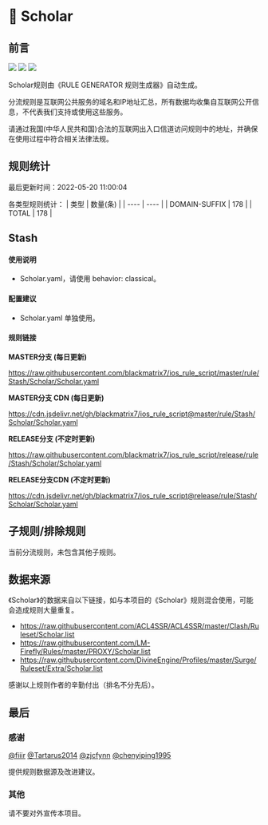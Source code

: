 # 🧸 Scholar

## 前言

![](https://shields.io/badge/-移除重复规则-ff69b4) ![](https://shields.io/badge/-DOMAIN与DOMAIN--SUFFIX合并-green) ![](https://shields.io/badge/-IP--CIDR(6)合并-blueviolet) 

Scholar规则由《RULE GENERATOR 规则生成器》自动生成。

分流规则是互联网公共服务的域名和IP地址汇总，所有数据均收集自互联网公开信息，不代表我们支持或使用这些服务。

请通过我国(中华人民共和国)合法的互联网出入口信道访问规则中的地址，并确保在使用过程中符合相关法律法规。

## 规则统计

最后更新时间：2022-05-20 11:00:04

各类型规则统计：
| 类型 | 数量(条)  | 
| ---- | ----  |
| DOMAIN-SUFFIX | 178  | 
| TOTAL | 178  | 


## Stash 

#### 使用说明
- Scholar.yaml，请使用 behavior: classical。

#### 配置建议
- Scholar.yaml 单独使用。

#### 规则链接
**MASTER分支 (每日更新)**

https://raw.githubusercontent.com/blackmatrix7/ios_rule_script/master/rule/Stash/Scholar/Scholar.yaml

**MASTER分支 CDN (每日更新)**

https://cdn.jsdelivr.net/gh/blackmatrix7/ios_rule_script@master/rule/Stash/Scholar/Scholar.yaml

**RELEASE分支 (不定时更新)**

https://raw.githubusercontent.com/blackmatrix7/ios_rule_script/release/rule/Stash/Scholar/Scholar.yaml

**RELEASE分支CDN (不定时更新)**

https://cdn.jsdelivr.net/gh/blackmatrix7/ios_rule_script@release/rule/Stash/Scholar/Scholar.yaml

## 子规则/排除规则


当前分流规则，未包含其他子规则。

## 数据来源

《Scholar》的数据来自以下链接，如与本项目的《Scholar》规则混合使用，可能会造成规则大量重复。

- https://raw.githubusercontent.com/ACL4SSR/ACL4SSR/master/Clash/Ruleset/Scholar.list
- https://raw.githubusercontent.com/LM-Firefly/Rules/master/PROXY/Scholar.list
- https://raw.githubusercontent.com/DivineEngine/Profiles/master/Surge/Ruleset/Extra/Scholar.list


感谢以上规则作者的辛勤付出（排名不分先后）。

## 最后

### 感谢

[@fiiir](https://github.com/fiiir) [@Tartarus2014](https://github.com/Tartarus2014) [@zjcfynn](https://github.com/zjcfynn) [@chenyiping1995](https://github.com/chenyiping1995) 

提供规则数据源及改进建议。

### 其他

请不要对外宣传本项目。